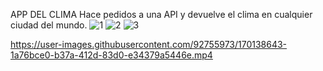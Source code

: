 APP DEL CLIMA
Hace pedidos a una API y devuelve el clima en cualquier ciudad del mundo.
![1](https://user-images.githubusercontent.com/92755973/170137337-1dc986a2-1717-4161-8c94-d23cc9cf7e11.png)
![2](https://user-images.githubusercontent.com/92755973/170137352-ea0f7c1b-e3ee-4680-a221-d2ec43b2bf61.png)
![3](https://user-images.githubusercontent.com/92755973/170137362-8f15afbb-c227-45d6-9949-920e562693d2.png)


https://user-images.githubusercontent.com/92755973/170138643-1a76bce0-b37a-412d-83d0-e34379a5446e.mp4


